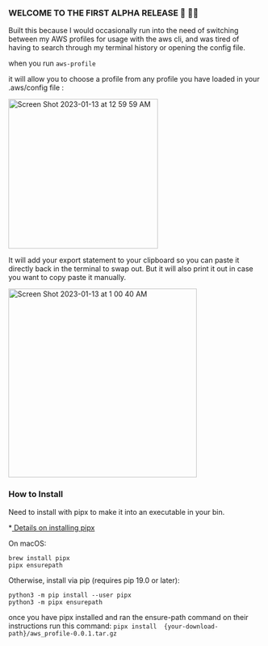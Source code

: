 ### WELCOME TO THE FIRST ALPHA RELEASE 🎉 🥳🎈

Built this because I would occasionally run into the need of switching between my AWS profiles for usage with the aws cli,
and was tired of having to search through my terminal history or opening the config file.

when you run
`aws-profile`

it will allow you to choose a profile from any profile you have loaded in your .aws/config file :

<img width="296" alt="Screen Shot 2023-01-13 at 12 59 59 AM" src="https://user-images.githubusercontent.com/4424951/212248533-e4b7ad89-4164-465f-a904-ce359555064d.png">

It will add your export statement to your clipboard so you can paste it directly back in the terminal to swap out.
But it will also print it out in case you want to copy paste it manually.

<img width="373" alt="Screen Shot 2023-01-13 at 1 00 40 AM" src="https://user-images.githubusercontent.com/4424951/212248521-b4330005-4282-479a-a5b9-6f2c9c055140.png">

### How to Install
Need to install with pipx to make it into an executable in your bin. 

*[ Details on installing pipx](https://pypa.github.io/pipx/installation/) 

On macOS:
```
brew install pipx
pipx ensurepath
```

Otherwise, install via pip (requires pip 19.0 or later):
```
python3 -m pip install --user pipx
python3 -m pipx ensurepath
```

once you have pipx installed and ran the ensure-path command on their instructions run this command:
`pipx install  {your-download-path}/aws_profile-0.0.1.tar.gz`
